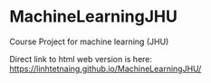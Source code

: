 # MachineLearningJHU
Course Project for machine learning (JHU)



Direct link to html web version is here: https://linhtetnaing.github.io/MachineLearningJHU/
